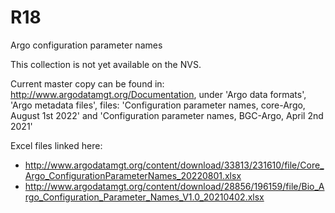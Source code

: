 # R18
Argo configuration parameter names

This collection is not yet available on the NVS.

Current master copy can be found in: http://www.argodatamgt.org/Documentation, under 'Argo data formats', 'Argo metadata files', files: 'Configuration parameter names, core-Argo, August 1st 2022' and 'Configuration parameter names, BGC-Argo, April 2nd 2021'

Excel files linked here: 
- http://www.argodatamgt.org/content/download/33813/231610/file/Core_Argo_ConfigurationParameterNames_20220801.xlsx
- http://www.argodatamgt.org/content/download/28856/196159/file/Bio_Argo_Configuration_Parameter_Names_V1.0_20210402.xlsx
